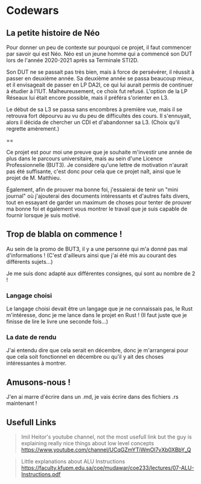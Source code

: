 # Codewars

## La petite histoire de Néo

Pour donner un peu de contexte sur pourquoi ce projet, il faut commencer par savoir qui est Néo. Néo est un jeune homme qui a commencé son DUT lors de l'année 2020-2021 après sa Terminale STI2D.

Son DUT ne se passait pas très bien, mais à force de persévérer, il réussit à passer en deuxième année. Sa deuxième année se passa beaucoup mieux, et il envisageait de passer en LP DA2I, ce qui lui aurait permis de continuer à étudier à l'IUT. Malheureusement, ce choix fut refusé. L'option de la LP Réseaux lui était encore possible, mais il préféra s'orienter en L3.

Le début de sa L3 se passa sans encombres à première vue, mais il se retrouva fort dépourvu au vu du peu de difficultés des cours. Il s'ennuyait, alors il décida de chercher un CDI et d'abandonner sa L3. (Choix qu'il regrette amèrement.)

==

Ce projet est pour moi une preuve que je souhaite m'investir une année de plus dans le parcours universitaire, mais au sein d'une Licence Professionnelle (BUT3). Je considère qu'une lettre de motivation n'aurait pas été suffisante, c'est donc pour cela que ce projet naît, ainsi que le projet de M. Matthieu.

Également, afin de prouver ma bonne foi, j'essaierai de tenir un "mini journal" où j'ajouterai des documents intéressants et d'autres faits divers, tout en essayant de garder un maximum de choses pour tenter de prouver ma bonne foi et également vous montrer le travail que je suis capable de fournir lorsque je suis motivé.

## Trop de blabla on commence !

Au sein de la promo de BUT3, il y a une personne qui m'a donné pas mal d'informations ! (C'est d'ailleurs ainsi que j'ai été mis au courant des différents sujets...)

Je me suis donc adapté aux différentes consignes, qui sont au nombre de 2 !

### Langage choisi

Le langage choisi devait être un langage que je ne connaissais pas, le Rust m'intéresse, donc je me lance dans le projet en Rust ! (Il faut juste que je finisse de lire le livre une seconde fois...)

### La date de rendu

J'ai entendu dire que cela serait en décembre, donc je m'arrangerai pour que cela soit fonctionnel en décembre ou qu'il y ait des choses intéressantes à montrer.

## Amusons-nous !

J'en ai marre d'écrire dans un .md, je vais écrire dans des fichiers .rs maintenant !

## Usefull Links

> Imil Heitor's youtube channel, not the most usefull link but the guy is explaining really nice things about low level concepts
https://www.youtube.com/channel/UCqGZmYTiWmOl7vXb0XBbY_Q

> Little explanations about ALU Instructions
https://faculty.kfupm.edu.sa/coe/mudawar/coe233/lectures/07-ALU-Instructions.pdf
